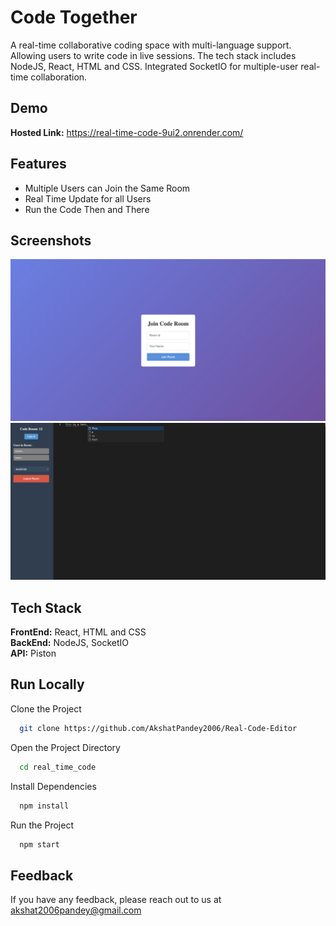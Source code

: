 
# Code Together

A real-time collaborative coding space with multi-language support. Allowing users to write code in live sessions. The tech stack includes NodeJS, React, HTML and CSS. Integrated SocketIO for multiple-user real-time collaboration.





## Demo

**Hosted Link:** https://real-time-code-9ui2.onrender.com/
## Features

- Multiple Users can Join the Same Room
- Real Time Update for all Users
- Run the Code Then and There


## Screenshots

![App Screenshot](./1.png)
![App Screenshot](./2.png)
## Tech Stack

**FrontEnd:** React, HTML and CSS  
**BackEnd:** NodeJS, SocketIO  
**API:** Piston

## Run Locally

Clone the Project

```bash
  git clone https://github.com/AkshatPandey2006/Real-Code-Editor
```

Open the Project Directory

```bash
  cd real_time_code
```

Install Dependencies

```bash
  npm install
```

Run the Project

```bash
  npm start
```




## Feedback

If you have any feedback, please reach out to us at akshat2006pandey@gmail.com

